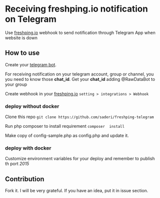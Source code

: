 # Receiving freshping.io notification on Telegram
Use [freshping.io](https://freshping.io) webhook to send notification through Telegram App when website is down

## How to use

Create your [telegram bot](https://core.telegram.org/bots#3-how-do-i-create-a-bot). 

For receiving notification on your telegram account, group or channel, you you need to know those **chat_id**.
Get your **chat_id** adding @RawDataBot to your group


Create webhook in your [freshping.io](https://freshping.io) `setting > integrations > Webhook`

### deploy without docker
Clone this repo
`git clone https://github.com/saderi/freshping-telegram`

Run php composer to install requirement
`composer  install`

Make copy of config-sample.php as config.php and update it.

### deploy with docker

Customize environment variables for your deploy and remember to publish th port *2015*

## Contribution
Fork it. I will be very grateful. If you have an idea, put it in issue section.
